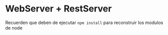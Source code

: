 # WebServer + RestServer

Recuerden que deben de ejecutar ```npm install``` para reconstruir los 
modulos de node